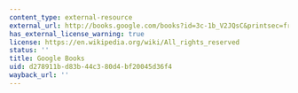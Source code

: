 ```yaml
---
content_type: external-resource
external_url: http://books.google.com/books?id=3c-1b_V2JQsC&printsec=frontcover
has_external_license_warning: true
license: https://en.wikipedia.org/wiki/All_rights_reserved
status: ''
title: Google Books
uid: d278911b-d83b-44c3-80d4-bf20045d36f4
wayback_url: ''
---
```

